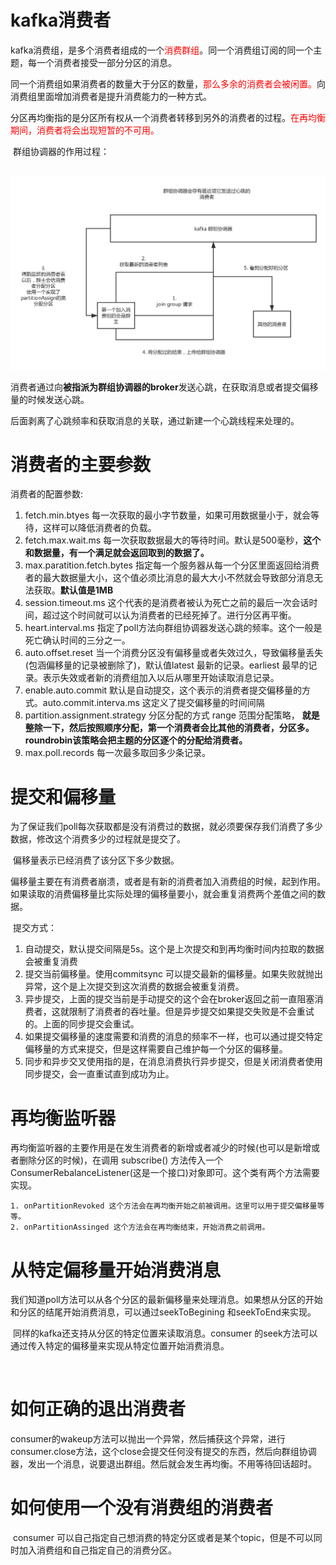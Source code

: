 # kafka消费者

​	kafka消费组，是多个消费者组成的一个<font color="red">消费群组</font>。同一个消费组订阅的同一个主题，每一个消费者接受一部分分区的消息。

​	同一个消费组如果消费者的数量大于分区的数量，<font color="red">那么多余的消费者会被闲置。</font>向消费组里面增加消费者是提升消费能力的一种方式。

​	分区再均衡指的是分区所有权从一个消费者转移到另外的消费者的过程。<font color="red">在再均衡期间，消费者将会出现短暂的不可用。</font>

​	群组协调器的作用过程：

​		![群组协调器过程](../images/群组协调器过程.png)

​	消费者通过向**被指派为群组协调器的broker**发送心跳，在获取消息或者提交偏移量的时候发送心跳。

​	后面剥离了心跳频率和获取消息的关联，通过新建一个心跳线程来处理的。	

# 消费者的主要参数

消费者的配置参数:

1.  fetch.min.btyes 每一次获取的最小字节数量，如果可用数据量小于，就会等待，这样可以降低消费者的负载。
2.  fetch.max.wait.ms 每一次获取数据最大的等待时间。默认是500毫秒，**这个和数据量，有一个满足就会返回取到的数据了。**
   3.  max.paratition.fetch.bytes 指定每一个服务器从每一个分区里面返回给消费者的最大数据量大小，这个值必须比消息的最大大小不然就会导致部分消息无法获取。**默认值是1MB**
   4.  session.timeout.ms 这个代表的是消费者被认为死亡之前的最后一次会话时间，超过这个时间就可以认为消费者的已经死掉了。进行分区再平衡。
   5.  heart.interval.ms 指定了poll方法向群组协调器发送心跳的频率。这个一般是死亡确认时间的三分之一。
   6.  auto.offset.reset 当一个消费分区没有偏移量或者失效过久，导致偏移量丢失(包涵偏移量的记录被删除了)，默认值latest 最新的记录。earliest 最早的记录。表示失效或者新的消费组加入以后从哪里开始读取消息记录。
   7.  enable.auto.commit 默认是自动提交，这个表示的消费者提交偏移量的方式。auto.commit.interva.ms 这定义了提交偏移量的时间间隔
   8.  partition.assignment.strategy 分区分配的方式 range 范围分配策略，
         **就是整除一下，然后按照顺序分配，第一个消费者会比其他的消费者，分区多。**
         **roundrobin该策略会把主题的分区逐个的分配给消费者。**
   9.  max.poll.records 每一次最多取回多少条记录。



# 提交和偏移量

​	为了保证我们poll每次获取都是没有消费过的数据，就必须要保存我们消费了多少数据，修改这个消费多少的过程就是提交了。

​	偏移量表示已经消费了该分区下多少数据。

​	偏移量主要在有消费者崩溃，或者是有新的消费者加入消费组的时候，起到作用。如果读取的消费偏移量比实际处理的偏移量要小，就会重复消费两个差值之间的数据。

​	提交方式：

1. 自动提交，默认提交间隔是5s。这个是上次提交和到再均衡时间内拉取的数据会被重复消费
2. 提交当前偏移量。使用commitsync 可以提交最新的偏移量。如果失败就抛出异常，这个是上次提交到这次消费的数据会被重复消费。
3. 异步提交，上面的提交当前是手动提交的这个会在broker返回之前一直阻塞消费者，这就限制了消费者的吞吐量。但是异步提交如果提交失败是不会重试的。上面的同步提交会重试。
4. 如果提交偏移量的速度需要和消费的消息的频率不一样，也可以通过提交特定偏移量的方式来提交，但是这样需要自己维护每一个分区的偏移量。
5. 同步和异步交叉使用指的是，在消息消费执行异步提交，但是关闭消费者使用同步提交，会一直重试直到成功为止。



#	再均衡监听器

​	再均衡监听器的主要作用是在发生消费者的新增或者减少的时候(也可以是新增或者删除分区的时候)，在调用 subscribe() 方法传入一个ConsumerRebalanceListener(这是一个接口)对象即可。这个类有两个方法需要实现。

	1. onPartitionRevoked 这个方法会在再均衡开始之前被调用。这里可以用于提交偏移量等等。
 	2. onPartitionAssinged 这个方法会在再均衡结束，开始消费之前调用。



# 从特定偏移量开始消费消息

​	我们知道poll方法可以从各个分区的最新偏移量来处理消息。如果想从分区的开始和分区的结尾开始消费消息，可以通过seekToBegining 和seekToEnd来实现。

​	同样的kafka还支持从分区的特定位置来读取消息。consumer 的seek方法可以通过传入特定的偏移量来实现从特定位置开始消费消息。

​	

# 如何正确的退出消费者

​	consumer的wakeup方法可以抛出一个异常，然后捕获这个异常，进行consumer.close方法，这个close会提交任何没有提交的东西，然后向群组协调器，发出一个消息，说要退出群组。然后就会发生再均衡。不用等待回话超时。



# 如何使用一个没有消费组的消费者

​	consumer 可以自己指定自己想消费的特定分区或者是某个topic，但是不可以同时加入消费组和自己指定自己的消费分区。
